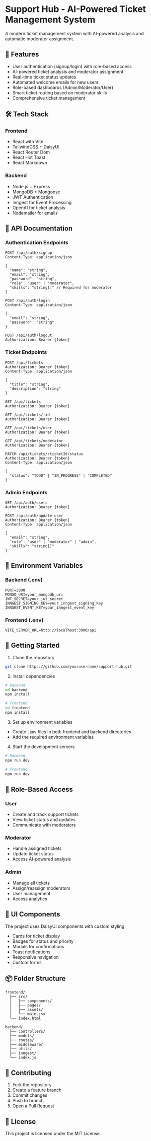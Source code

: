 # Support Hub - AI-Powered Ticket Management System

A modern ticket management system with AI-powered analysis and automatic moderator assignment.

## 🚀 Features

- User authentication (signup/login) with role-based access
- AI-powered ticket analysis and moderator assignment
- Real-time ticket status updates
- Automated welcome emails for new users
- Role-based dashboards (Admin/Moderator/User)
- Smart ticket routing based on moderator skills
- Comprehensive ticket management

## 🛠️ Tech Stack

### Frontend
- React with Vite
- TailwindCSS + DaisyUI
- React Router Dom
- React Hot Toast
- React Markdown

### Backend
- Node.js + Express
- MongoDB + Mongoose
- JWT Authentication
- Inngest for Event Processing
- OpenAI for ticket analysis
- Nodemailer for emails

## 📝 API Documentation

### Authentication Endpoints

```http
POST /api/auth/signup
Content-Type: application/json

{
  "name": "string",
  "email": "string",
  "password": "string",
  "role": "user" | "moderator",
  "skills": "string[]" // Required for moderator
}
```

```http
POST /api/auth/login
Content-Type: application/json

{
  "email": "string",
  "password": "string"
}
```

```http
POST /api/auth/logout
Authorization: Bearer {token}
```

### Ticket Endpoints

```http
POST /api/tickets
Authorization: Bearer {token}
Content-Type: application/json

{
  "title": "string",
  "description": "string"
}
```

```http
GET /api/tickets
Authorization: Bearer {token}
```

```http
GET /api/tickets/:id
Authorization: Bearer {token}
```

```http
GET /api/tickets/user
Authorization: Bearer {token}
```

```http
GET /api/tickets/moderator
Authorization: Bearer {token}
```

```http
PATCH /api/tickets/:ticketId/status
Authorization: Bearer {token}
Content-Type: application/json

{
  "status": "TODO" | "IN_PROGRESS" | "COMPLETED"
}
```

### Admin Endpoints

```http
GET /api/auth/users
Authorization: Bearer {token}
```

```http
POST /api/auth/update-user
Authorization: Bearer {token}
Content-Type: application/json

{
  "email": "string",
  "role": "user" | "moderator" | "admin",
  "skills": "string[]"
}
```

## 🔧 Environment Variables

### Backend (.env)
```plaintext
PORT=3000
MONGO_URI=your_mongodb_uri
JWT_SECRET=your_jwt_secret
INNGEST_SIGNING_KEY=your_inngest_signing_key
INNGEST_EVENT_KEY=your_inngest_event_key
```

### Frontend (.env)
```plaintext
VITE_SERVER_URL=http://localhost:3000/api
```

## 🚀 Getting Started

1. Clone the repository
```bash
git clone https://github.com/yourusername/support-hub.git
```

2. Install dependencies
```bash
# Backend
cd backend
npm install

# Frontend
cd frontend
npm install
```

3. Set up environment variables
- Create `.env` files in both frontend and backend directories
- Add the required environment variables

4. Start the development servers
```bash
# Backend
npm run dev

# Frontend
npm run dev
```

## 🔐 Role-Based Access

### User
- Create and track support tickets
- View ticket status and updates
- Communicate with moderators

### Moderator
- Handle assigned tickets
- Update ticket status
- Access AI-powered analysis

### Admin
- Manage all tickets
- Assign/reassign moderators
- User management
- Access analytics

## 🎨 UI Components

The project uses DaisyUI components with custom styling:
- Cards for ticket display
- Badges for status and priority
- Modals for confirmations
- Toast notifications
- Responsive navigation
- Custom forms

## 📦 Folder Structure

```plaintext
frontend/
  ├── src/
  │   ├── components/
  │   ├── pages/
  │   ├── assets/
  │   └── main.jsx
  └── index.html

backend/
  ├── controllers/
  ├── models/
  ├── routes/
  ├── middleware/
  ├── utils/
  ├── inngest/
  └── index.js
```

## 🤝 Contributing

1. Fork the repository
2. Create a feature branch
3. Commit changes
4. Push to branch
5. Open a Pull Request

## 📄 License

This project is licensed under the MIT License.